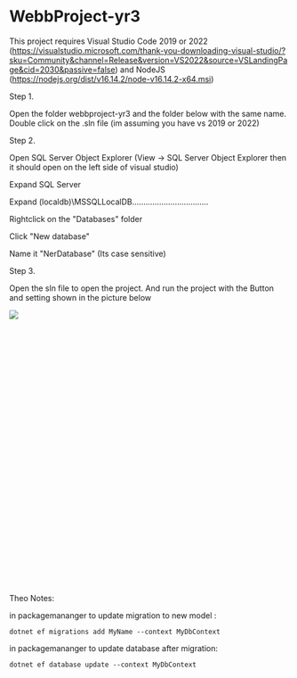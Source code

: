 ﻿# WebbProject-yr3

This project requires Visual Studio Code 2019 or 2022 (https://visualstudio.microsoft.com/thank-you-downloading-visual-studio/?sku=Community&channel=Release&version=VS2022&source=VSLandingPage&cid=2030&passive=false) and NodeJS (https://nodejs.org/dist/v16.14.2/node-v16.14.2-x64.msi)


Step 1.

Open the folder webbproject-yr3 and the folder below with the same name. 
Double click on the .sln file (im assuming you have vs 2019 or 2022)


Step 2.

Open SQL Server Object Explorer (View -> SQL Server Object Explorer then it should open on the left side of visual studio)

Expand SQL Server

Expand (localdb)\MSSQLLocalDB..................................

Rightclick on the "Databases" folder

Click "New database"

Name it "NerDatabase" (Its case sensitive)


Step 3.

Open the sln file to open the project. And run the project with the Button and setting shown in the picture below

![](https://imgur.com/a/cjMCfZN)

<pre>





























</pre>
Theo Notes:

in packagemananger to update migration to new model : 
```
dotnet ef migrations add MyName --context MyDbContext
```
in packagemananger to update database after migration: 
```
dotnet ef database update --context MyDbContext
```
